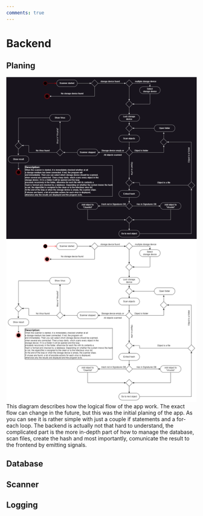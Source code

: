 ```yaml
---
comments: true
---
```


# Backend

## Planing
![Raspirus Activity Diagram](../../img/RaspActDark.png#only-dark)
![Raspirus Activity Diahram](../../img/RaspActLight.png#only-light)
This diagram describes how the logical flow of the app work. The exact flow can change in the future, but this was the initial planing of the app. As you can see it is rather simple with just a couple if statements and a for-each loop. The backend is actually not that hard to understand, the complicated part is the more in-depth part of how to manage the database, scan files, create the hash and most importantly, comunicate the result to the frontend by emitting signals.

## Database

## Scanner

## Logging